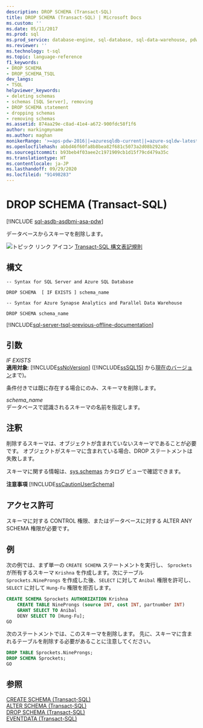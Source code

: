 ```yaml
---
description: DROP SCHEMA (Transact-SQL)
title: DROP SCHEMA (Transact-SQL) | Microsoft Docs
ms.custom: ''
ms.date: 05/11/2017
ms.prod: sql
ms.prod_service: database-engine, sql-database, sql-data-warehouse, pdw
ms.reviewer: ''
ms.technology: t-sql
ms.topic: language-reference
f1_keywords:
- DROP SCHEMA
- DROP_SCHEMA_TSQL
dev_langs:
- TSQL
helpviewer_keywords:
- deleting schemas
- schemas [SQL Server], removing
- DROP SCHEMA statement
- dropping schemas
- removing schemas
ms.assetid: 874aa29e-c8ad-41e4-a672-900fdc58f1f6
author: markingmyname
ms.author: maghan
monikerRange: '>=aps-pdw-2016||=azuresqldb-current||=azure-sqldw-latest||>=sql-server-2016||=sqlallproducts-allversions||>=sql-server-linux-2017||=azuresqldb-mi-current'
ms.openlocfilehash: abbd46f60fa8b8bea82f681c5073a2d08b292a8c
ms.sourcegitcommit: b93beb4f03aee2c1971909cb1d15f79cd479a35c
ms.translationtype: HT
ms.contentlocale: ja-JP
ms.lasthandoff: 09/29/2020
ms.locfileid: "91498283"
---
```

# <a name="drop-schema-transact-sql"></a>DROP SCHEMA (Transact-SQL)
[!INCLUDE [sql-asdb-asdbmi-asa-pdw](../../includes/applies-to-version/sql-asdb-asdbmi-asa-pdw.md)]

  データベースからスキーマを削除します。  
  
 ![トピック リンク アイコン](../../database-engine/configure-windows/media/topic-link.gif "トピック リンク アイコン") [Transact-SQL 構文表記規則](../../t-sql/language-elements/transact-sql-syntax-conventions-transact-sql.md)  
  
## <a name="syntax"></a>構文  
  
```syntaxsql  
-- Syntax for SQL Server and Azure SQL Database  
  
DROP SCHEMA  [ IF EXISTS ] schema_name  
```  
  

```syntaxsql  
-- Syntax for Azure Synapse Analytics and Parallel Data Warehouse  
  
DROP SCHEMA schema_name  
```  
  
[!INCLUDE[sql-server-tsql-previous-offline-documentation](../../includes/sql-server-tsql-previous-offline-documentation.md)]

## <a name="arguments"></a>引数
 *IF EXISTS*  
 **適用対象**: [!INCLUDE[ssNoVersion](../../includes/ssnoversion-md.md)] ([!INCLUDE[ssSQL15](../../includes/sssql15-md.md)] から[現在のバージョン](https://go.microsoft.com/fwlink/p/?LinkId=299658)まで)。  
  
 条件付きでは既に存在する場合にのみ、スキーマを削除します。  
  
 *schema_name*  
 データベースで認識されるスキーマの名前を指定します。  
  
## <a name="remarks"></a>注釈  
 削除するスキーマは、オブジェクトが含まれていないスキーマであることが必要です。 オブジェクトがスキーマに含まれている場合、DROP ステートメントは失敗します。  
  
 スキーマに関する情報は、[sys.schemas](../../relational-databases/system-catalog-views/schemas-catalog-views-sys-schemas.md) カタログ ビューで確認できます。  
  
 **注意事項** [!INCLUDE[ssCautionUserSchema](../../includes/sscautionuserschema-md.md)]  
  
## <a name="permissions"></a>アクセス許可  
 スキーマに対する CONTROL 権限、またはデータベースに対する ALTER ANY SCHEMA 権限が必要です。  
  
## <a name="examples"></a>例  
 次の例では、まず単一の `CREATE SCHEMA` ステートメントを実行し、 `Sprockets` が所有するスキーマ `Krishna` を作成します。次にテーブル `Sprockets.NineProngs` を作成した後、`SELECT` に対して `Anibal` 権限を許可し、`SELECT` に対して `Hung-Fu` 権限を拒否します。  
  
```sql  
CREATE SCHEMA Sprockets AUTHORIZATION Krishna   
    CREATE TABLE NineProngs (source INT, cost INT, partnumber INT)  
    GRANT SELECT TO Anibal   
    DENY SELECT TO [Hung-Fu];  
GO  
```  
  
 次のステートメントでは、このスキーマを削除します。 先に、スキーマに含まれるテーブルを削除する必要があることに注意してください。  
  
```sql  
DROP TABLE Sprockets.NineProngs;  
DROP SCHEMA Sprockets;  
GO  
```  
  
  
## <a name="see-also"></a>参照  
 [CREATE SCHEMA &#40;Transact-SQL&#41;](../../t-sql/statements/create-schema-transact-sql.md)   
 [ALTER SCHEMA &#40;Transact-SQL&#41;](../../t-sql/statements/alter-schema-transact-sql.md)   
 [DROP SCHEMA (Transact-SQL)](../../t-sql/statements/drop-schema-transact-sql.md)   
 [EVENTDATA &#40;Transact-SQL&#41;](../../t-sql/functions/eventdata-transact-sql.md)  
